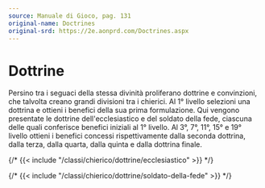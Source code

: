 ```yaml
---
source: Manuale di Gioco, pag. 131
original-name: Doctrines
original-srd: https://2e.aonprd.com/Doctrines.aspx
---
```


# Dottrine

Persino tra i seguaci della stessa divinità proliferano dottrine e convinzioni,
che talvolta creano grandi divisioni tra i chierici. Al 1° livello selezioni una
dottrina e ottieni i benefici della sua prima formulazione. Qui vengono
presentate le dottrine dell'ecclesiastico e del soldato della fede, ciascuna
delle quali conferisce benefici iniziali al 1° livello. Al 3°, 7°, 11°, 15° e
19° livello ottieni i benefici concessi rispettivamente dalla seconda dottrina,
dalla terza, dalla quarta, dalla quinta e dalla dottrina finale.

{/* {{< include "/classi/chierico/dottrine/ecclesiastico" >}} */}

{/* {{< include "/classi/chierico/dottrine/soldato-della-fede" >}} */}

